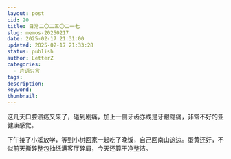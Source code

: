 ```yaml
---
layout: post
cid: 20
title: 日常二〇二五〇二一七
slug: memos-20250217
date: 2025-02-17 21:31:00
updated: 2025-02-17 21:33:28
status: publish
author: LetterZ
categories: 
  - 片语只言
tags: 
description: 
keyword: 
thumbnail: 
---
```



这几天口腔溃疡又来了，碰到剧痛，加上一侧牙齿亦或是牙龈隐痛，非常不好的亚健康感觉。

下午接了小溪放学，等到小树回家一起吃了晚饭，自己回南山这边。蛋黄还好，不似前天撕碎整包抽纸满客厅碎屑，今天还算干净整洁。
